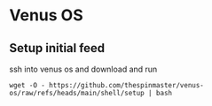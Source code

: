 # Venus OS

## Setup initial feed
ssh into venus os and download and run
```
wget -O - https://github.com/thespinmaster/venus-os/raw/refs/heads/main/shell/setup | bash
```
